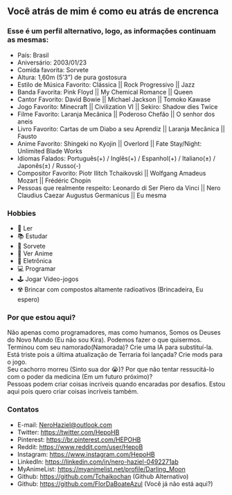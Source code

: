 ## Você atrás de mim é como eu atrás de encrenca

### Esse é um perfil alternativo, logo, as informações continuam as mesmas:

  - País: Brasil
  - Aniversário: 2003/01/23
  - Comida favorita: Sorvete
  - Altura: 1,60m (5’3”) de pura gostosura
  - Estilo de Música Favorito: Clássica || Rock Progressivo || Jazz
  - Banda Favorita: Pink Floyd || My Chemical Romance || Queen
  - Cantor Favorito: David Bowie || Michael Jackson || Tomoko Kawase
  - Jogo Favorito: Minecraft || Civilization VI || Sekiro: Shadow dies Twice
  - Filme Favorito: Laranja Mecânica || Poderoso Chefão || O senhor dos aneis
  - Livro Favorito: Cartas de um Diabo a seu Aprendiz || Laranja Mecânica || Fausto
  - Anime Favorito: Shingeki no Kyojin || Overlord || Fate Stay/Night: Unlimited Blade Works
  - Idiomas Falados: Português(+) / Inglês(+) / Espanhol(+) / Italiano(±) / Japonês(±) / Russo(-)
  - Compositor Favorito: Piotr Ilitch Tchaikovski || Wolfgang Amadeus Mozart || Frédéric Chopin
  - Pessoas que realmente respeito: Leonardo di Ser Piero da Vinci || Nero Claudius Caezar Augustus Germanicus || Eu mesma

### Hobbies
  - 📖 Ler
  - 📚 Estudar
  - 🍨 Sorvete
  - 🎎 Ver Anime
  - 🤖 Eletrônica
  - 💻 Programar
  - 🕹 Jogar Video-jogos
  - ☢️ Brincar com compostos altamente radioativos (Brincadeira, Eu espero)

### Por que estou aqui?
Não apenas como programadores, mas como humanos, Somos os Deuses do Novo Mundo (Eu não sou Kira). Podemos fazer o que quisermos. <br /> 
Terminou com seu namorado(Namorada)? Crie uma IA para substituí-la.<br />
Está triste pois a última atualização de Terraria foi lançada? Crie mods para o jogo.<br />
Seu cachorro morreu (Sinto sua dor 😭)? Por que não tentar ressucitá-lo com o poder da medicina (Em um futuro próximo)?<br />
Pessoas podem criar coisas incríveis quando encaradas por desafios. Estou aqui pois quero criar coisas incríveis também.<br />

### Contatos

- E-mail: NeroHaziel@outlook.com
- Twitter: https://twitter.com/HepoHB
- Pinterest: https://br.pinterest.com/HEPOHB
- Reddit: https://www.reddit.com/user/HepoB
- Instagram: https://www.instagram.com/HepoHB
- LinkedIn: https://linkedin.com/in/nero-haziel-0492271ab
- MyAnimeList: https://myanimelist.net/profile/Darling_Moon
- Github: https://github.com/Tchaikochan (Github Alternativo)
- Github: https://github.com/FlorDaBoateAzul (Você já não está aqui?)



<!--
**Tchaikochan/Tchaikochan** is a ✨ _special_ ✨ repository because its `README.md` (this file) appears on your GitHub profile.

Here are some ideas to get you started:

- 🔭 I’m currently working on ...
- 🌱 I’m currently learning ...
- 👯 I’m looking to collaborate on ...
- 🤔 I’m looking for help with ...
- 💬 Ask me about ...
- 📫 How to reach me: ...
- 😄 Pronouns: ...
- ⚡ Fun fact: ...
-->

<!--
**FlorDaBoateAzul/FlorDaBoateAzul** is a ✨ _special_ ✨ repository because its `README.md` (this file) appears on your GitHub profile.

Here are some ideas to get you started:

- 🔭 I’m currently working on ...
- 🌱 I’m currently learning ...
- 👯 I’m looking to collaborate on ...
- 🤔 I’m looking for help with ...
- 💬 Ask me about ...
- 📫 How to reach me: ...
- 😄 Pronouns: ...
- ⚡ Fun fact: ...
-->
